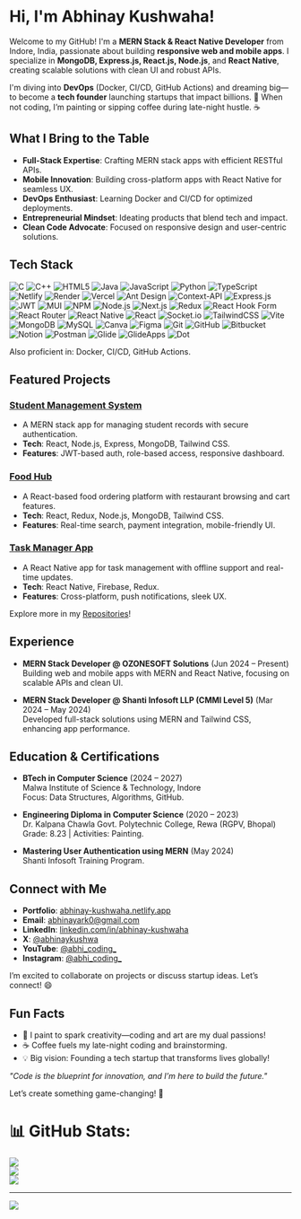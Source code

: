 # Hi, I'm Abhinay Kushwaha!

Welcome to my GitHub! I'm a **MERN Stack & React Native Developer** from Indore, India, passionate about building **responsive web and mobile apps**. I specialize in **MongoDB, Express.js, React.js, Node.js**, and **React Native**, creating scalable solutions with clean UI and robust APIs.

I'm diving into **DevOps** (Docker, CI/CD, GitHub Actions) and dreaming big—to become a **tech founder** launching startups that impact billions. 🚀 When not coding, I’m painting or sipping coffee during late-night hustle. ☕

## What I Bring to the Table

- **Full-Stack Expertise**: Crafting MERN stack apps with efficient RESTful APIs.
- **Mobile Innovation**: Building cross-platform apps with React Native for seamless UX.
- **DevOps Enthusiast**: Learning Docker and CI/CD for optimized deployments.
- **Entrepreneurial Mindset**: Ideating products that blend tech and impact.
- **Clean Code Advocate**: Focused on responsive design and user-centric solutions.

## Tech Stack

![C](https://img.shields.io/badge/-C-00599C?logo=c&logoColor=white&style=flat) ![C++](https://img.shields.io/badge/-C++-00599C?logo=c%2B%2B&logoColor=white&style=flat)  ![HTML5](https://img.shields.io/badge/-HTML5-E34F26?logo=html5&logoColor=white&style=flat) ![Java](https://img.shields.io/badge/-Java-ED8B00?logo=java&logoColor=white&style=flat) ![JavaScript](https://img.shields.io/badge/-JavaScript-F7DF1E?logo=javascript&logoColor=black&style=flat) ![Python](https://img.shields.io/badge/-Python-3776AB?logo=python&logoColor=white&style=flat) ![TypeScript](https://img.shields.io/badge/-TypeScript-3178C6?logo=typescript&logoColor=white&style=flat) ![Netlify](https://img.shields.io/badge/-Netlify-00C7B7?logo=netlify&logoColor=white&style=flat) ![Render](https://img.shields.io/badge/-Render-46E3B7?logo=render&logoColor=white&style=flat) ![Vercel](https://img.shields.io/badge/-Vercel-000000?logo=vercel&logoColor=white&style=flat) ![Ant Design](https://img.shields.io/badge/-Ant%20Design-0170FE?logo=ant-design&logoColor=white&style=flat) ![Context-API](https://img.shields.io/badge/-Context--API-61DAFB?logo=react&logoColor=black&style=flat) ![Express.js](https://img.shields.io/badge/-Express.js-000000?logo=express&logoColor=white&style=flat) ![JWT](https://img.shields.io/badge/-JWT-000000?logo=json-web-tokens&logoColor=white&style=flat) ![MUI](https://img.shields.io/badge/-MUI-0081CB?logo=mui&logoColor=white&style=flat) ![NPM](https://img.shields.io/badge/-NPM-CB3837?logo=npm&logoColor=white&style=flat) ![Node.js](https://img.shields.io/badge/-Node.js-339933?logo=node.js&logoColor=white&style=flat) ![Next.js](https://img.shields.io/badge/-Next.js-000000?logo=next.js&logoColor=white&style=flat) ![Redux](https://img.shields.io/badge/-Redux-764ABC?logo=redux&logoColor=white&style=flat) ![React Hook Form](https://img.shields.io/badge/-React%20Hook%20Form-EC5990?logo=react-hook-form&logoColor=white&style=flat) ![React Router](https://img.shields.io/badge/-React%20Router-CA4245?logo=react-router&logoColor=white&style=flat) ![React Native](https://img.shields.io/badge/-React%20Native-61DAFB?logo=react&logoColor=black&style=flat) ![React](https://img.shields.io/badge/-React-61DAFB?logo=react&logoColor=black&style=flat) ![Socket.io](https://img.shields.io/badge/-Socket.io-010101?logo=socket.io&logoColor=white&style=flat) ![TailwindCSS](https://img.shields.io/badge/-TailwindCSS-38B2AC?logo=tailwind-css&logoColor=white&style=flat) ![Vite](https://img.shields.io/badge/-Vite-646CFF?logo=vite&logoColor=white&style=flat) ![MongoDB](https://img.shields.io/badge/-MongoDB-47A248?logo=mongodb&logoColor=white&style=flat) ![MySQL](https://img.shields.io/badge/-MySQL-4479A1?logo=mysql&logoColor=white&style=flat) ![Canva](https://img.shields.io/badge/-Canva-00C4CC?logo=canva&logoColor=white&style=flat) ![Figma](https://img.shields.io/badge/-Figma-F24E1E?logo=figma&logoColor=white&style=flat) ![Git](https://img.shields.io/badge/-Git-F05032?logo=git&logoColor=white&style=flat) ![GitHub](https://img.shields.io/badge/-GitHub-181717?logo=github&logoColor=white&style=flat) ![Bitbucket](https://img.shields.io/badge/-Bitbucket-0052CC?logo=bitbucket&logoColor=white&style=flat) ![Notion](https://img.shields.io/badge/-Notion-000000?logo=notion&logoColor=white&style=flat) ![Postman](https://img.shields.io/badge/-Postman-FF6C37?logo=postman&logoColor=white&style=flat) ![Glide](https://img.shields.io/badge/-Glide-000000?logo=glide&logoColor=white&style=flat) ![GlideApps](https://img.shields.io/badge/-GlideApps-000000?logo=glideapps&logoColor=white&style=flat) ![Dot](https://img.shields.io/badge/-Dot-000000?logo=dot&logoColor=white&style=flat)

Also proficient in: Docker, CI/CD, GitHub Actions.

## Featured Projects

### [Student Management System](https://github.com/yourusername/student-management-system)
- A MERN stack app for managing student records with secure authentication.
- **Tech**: React, Node.js, Express, MongoDB, Tailwind CSS.
- **Features**: JWT-based auth, role-based access, responsive dashboard.

### [Food Hub](https://github.com/yourusername/food-hub)
- A React-based food ordering platform with restaurant browsing and cart features.
- **Tech**: React, Redux, Node.js, MongoDB, Tailwind CSS.
- **Features**: Real-time search, payment integration, mobile-friendly UI.

### [Task Manager App](https://github.com/yourusername/task-manager)
- A React Native app for task management with offline support and real-time updates.
- **Tech**: React Native, Firebase, Redux.
- **Features**: Cross-platform, push notifications, sleek UX.

Explore more in my [Repositories](https://github.com/yourusername?tab=repositories)!

## Experience

- **MERN Stack Developer @ OZONESOFT Solutions** (Jun 2024 – Present)  
  Building web and mobile apps with MERN and React Native, focusing on scalable APIs and clean UI.

- **MERN Stack Developer @ Shanti Infosoft LLP (CMMI Level 5)** (Mar 2024 – May 2024)  
  Developed full-stack solutions using MERN and Tailwind CSS, enhancing app performance.

## Education & Certifications

- **BTech in Computer Science** (2024 – 2027)  
  Malwa Institute of Science & Technology, Indore  
  Focus: Data Structures, Algorithms, GitHub.

- **Engineering Diploma in Computer Science** (2020 – 2023)  
  Dr. Kalpana Chawla Govt. Polytechnic College, Rewa (RGPV, Bhopal)  
  Grade: 8.23 | Activities: Painting.

- **Mastering User Authentication using MERN** (May 2024)  
  Shanti Infosoft Training Program.

## Connect with Me

- **Portfolio**: [abhinay-kushwaha.netlify.app](https://abhinay-kushwaha.netlify.app/)  
- **Email**: [abhinayark0@gmail.com](mailto:abhinayark0@gmail.com)  
- **LinkedIn**: [linkedin.com/in/abhinay-kushwaha](https://linkedin.com/in/abhinay-kushwaha)  
- **X**: [@abhinaykushwa](https://x.com/abhinaykushwa)  
- **YouTube**: [@abhi_coding_](https://youtube.com/@abhi_coding_)  
- **Instagram**: [@abhi_coding_](https://instagram.com/abhi_coding_)

I’m excited to collaborate on projects or discuss startup ideas. Let’s connect! 😄

## Fun Facts

- 🎨 I paint to spark creativity—coding and art are my dual passions!
- ☕ Coffee fuels my late-night coding and brainstorming.
- 💡 Big vision: Founding a tech startup that transforms lives globally!

*"Code is the blueprint for innovation, and I’m here to build the future."*

Let’s create something game-changing! 🚀

 
# 📊 GitHub Stats:
![](https://github-readme-stats.vercel.app/api?username=abhinay-kushwaha&theme=dark&hide_border=false&include_all_commits=false&count_private=false)<br/>
![](https://github-readme-streak-stats.herokuapp.com/?user=abhinay-kushwaha&theme=dark&hide_border=false)<br/>
![](https://github-readme-stats.vercel.app/api/top-langs/?username=abhinay-kushwaha&theme=dark&hide_border=false&include_all_commits=false&count_private=false&layout=compact)

---
[![](https://visitcount.itsvg.in/api?id=abhinay-kushwaha&icon=0&color=0)](https://visitcount.itsvg.in)


